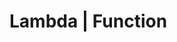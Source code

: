 # Lambda | Function

<!-- BEGINNING OF PRE-COMMIT-TERRAFORM DOCS HOOK -->
<!-- END OF PRE-COMMIT-TERRAFORM DOCS HOOK -->

